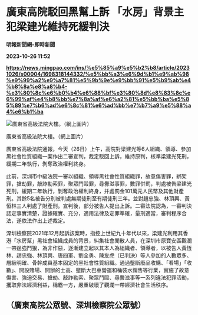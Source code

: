 # 廣東高院駁回黑幫上訴 「水房」背景主犯梁建光維持死緩判決
**明報新聞網-即時新聞**

**2023-10-26 11:52**

**https://news.mingpao.com/ins/%e5%85%a9%e5%b2%b8/article/20231026/s00004/1698318144332/%e5%bb%a3%e6%9d%b1%e9%ab%98%e9%99%a2%e9%a7%81%e5%9b%9e%e9%bb%91%e5%b9%ab%e4%b8%8a%e8%a8%b4-%e3%80%8c%e6%b0%b4%e6%88%bf%e3%80%8d%e8%83%8c%e6%99%af%e4%b8%bb%e7%8a%af%e6%a2%81%e5%bb%ba%e5%85%89%e7%b6%ad%e6%8c%81%e6%ad%bb%e7%b7%a9%e5%88%a4%e6%b1%ba**

![廣東省高級法院大樓。（網上圖片）](https://fs.mingpao.com/ins/20231026/s00004/347b0770c63861bc9f1beedf596a68e0.png)

廣東省高級法院大樓。（網上圖片）

廣東省高級法院通報，今天（26日）上午，高院對梁建光等6人組織、領導、參加黑社會性質組織一案作出二審宣判，裁定駁回上訴，維持原判，核準梁建光死刑，緩期二年執行，剝奪政治權利終身。

此前，深圳市中級法院一審以組織、領導黑社會性質組織罪，故意傷害罪，綁架罪，搶劫罪，敲詐勒索罪，聚眾鬥毆罪，尋釁滋事罪，數罪併罰，判處被告梁建光死刑，緩期二年執行，剝奪政治權利終身，并處罰金101萬元人民幣及其他財產刑。其餘5名被告分別被判處無期徒刑至有期徒刑三年。並對趙忠強、林頂興、黃恒林三人判處了財產刑。宣判後，部分被告人提出上訴。二審法院認為，一審判決認定事實清楚，證據確實、充分，適用法律及定罪準確，量刑適當，審判程序合法，遂依法作出上述裁定。

深圳檢察院2021年12月起訴該案時，指控上世紀九十年代以來，梁建光利用其香港「水房幫」黑社會組織成員的背景，糾集社會閒散人員，在深圳市原寶安區觀瀾一帶逞強鬥狠，為非作惡，逐漸建立起以其本人為組織者、領導者，以被告人黃恆林、趙忠強、林頂興、唐四軍、劉全勇、陳友虎（已判決）等人參加的人數眾多、層級明確、骨幹成員基本固定的黑社會性質組織。通過壟斷廢品收購、「看場」「收數」、開設賭場、開辦的士高、壟斷大巴車營運和桶裝水銷售等行業，實施了故意傷害、強迫交易、搶劫、敲詐勒索、聚眾鬥毆、尋釁滋事等一系列違法犯罪活動，攫取非法經濟利益，稱霸一方，嚴重破壞了觀瀾一帶經濟社會生活秩序。

（廣東高院公眾號、深圳檢察院公眾號）
------------------